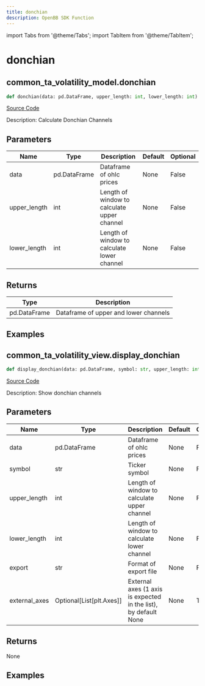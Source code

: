 ```yaml
---
title: donchian
description: OpenBB SDK Function
---
```


import Tabs from '@theme/Tabs';
import TabItem from '@theme/TabItem';

# donchian

<Tabs>
<TabItem value="model" label="Model" default>

## common_ta_volatility_model.donchian

```python title='openbb_terminal/common/technical_analysis/volatility_model.py'
def donchian(data: pd.DataFrame, upper_length: int, lower_length: int) -> DataFrame:
```
[Source Code](https://github.com/OpenBB-finance/OpenBBTerminal/tree/main/openbb_terminal/common/technical_analysis/volatility_model.py#L53)

Description: Calculate Donchian Channels

## Parameters

| Name | Type | Description | Default | Optional |
| ---- | ---- | ----------- | ------- | -------- |
| data | pd.DataFrame | Dataframe of ohlc prices | None | False |
| upper_length | int | Length of window to calculate upper channel | None | False |
| lower_length | int | Length of window to calculate lower channel | None | False |

## Returns

| Type | Description |
| ---- | ----------- |
| pd.DataFrame | Dataframe of upper and lower channels |

## Examples



</TabItem>
<TabItem value="view" label="View">

## common_ta_volatility_view.display_donchian

```python title='openbb_terminal/common/technical_analysis/volatility_view.py'
def display_donchian(data: pd.DataFrame, symbol: str, upper_length: int, lower_length: int, export: str, external_axes: Union[List[matplotlib.axes._axes.Axes], NoneType]) -> None:
```
[Source Code](https://github.com/OpenBB-finance/OpenBBTerminal/tree/main/openbb_terminal/common/technical_analysis/volatility_view.py#L112)

Description: Show donchian channels

## Parameters

| Name | Type | Description | Default | Optional |
| ---- | ---- | ----------- | ------- | -------- |
| data | pd.DataFrame | Dataframe of ohlc prices | None | False |
| symbol | str | Ticker symbol | None | False |
| upper_length | int | Length of window to calculate upper channel | None | False |
| lower_length | int | Length of window to calculate lower channel | None | False |
| export | str | Format of export file | None | False |
| external_axes | Optional[List[plt.Axes]] | External axes (1 axis is expected in the list), by default None | None | True |

## Returns

None

## Examples



</TabItem>
</Tabs>